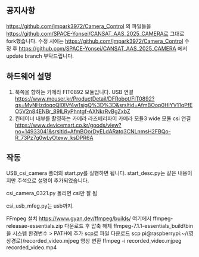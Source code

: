 

## 공지사항 ##
https://github.com/jmpark3972/Camera_Control 의 파일들을
https://github.com/SPACE-Yonsei/CANSAT_AAS_2025_CAMERA로 그대로 fork했습니다.
수정 시에는 https://github.com/jmpark3972/Camera_Control 수정 후 https://github.com/SPACE-Yonsei/CANSAT_AAS_2025_CAMERA  에서 update branch 부탁드립니다.

## 하드웨어 설명 ##

1) 북쪽을 향하는 카메라
   FIT0892 모듈입니다.
   USB 연결
   https://www.mouser.kr/ProductDetail/DFRobot/FIT0892?qs=MyNHzdoqoQI0IVf4w1sjgQ%3D%3D&srsltid=AfmBOop0HlYV11qPfEO5V2n84ENBr_89ILRyPhntgf-AXNkrRvBgZxbZ
3) 컨테이너 내부를 촬영하는 카메라
   라즈베리파이 카메라 모듈3 wide 모듈
   csi 연결
   https://www.devicemart.co.kr/goods/view?no=14933041&srsltid=AfmBOorDyELdARatq3CNLnmsH2FBQo-R_73Pz7g0wLyOtexw_ksDPR6A
   


## 작동 ##
USB_csi_camera 폴더의 start.py를 실행하면 됩니다.
start_desc.py는 같은 내용이지만 주석으로 설명이 추가되었습니다.



csi_camera_0321.py 돌리면 csi만 잘 됨

csi_usb_mfeg.py는 usb까지.



FFmpeg 설치
https://www.gyan.dev/ffmpeg/builds/
 여기에서 ffmpeg-releasae-essentials.zip
 다운로드 후 압축 해제
 ffmpeg-7.1.1-essentials_build\bin 을 시스템 환경변수 > PATH에 추가
 scp로 파일 다운로드
 scp pi@raspberrypi:~/(영상경로)/recorded_video.mjpeg
 영상 변환
ffmpeg -i recorded_video.mjpeg recorded_video.mp4





